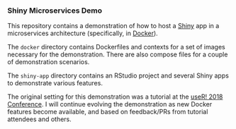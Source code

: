 ### Shiny Microservices Demo

This repository contains a demonstration of how to host a [Shiny](https://shiny.rstudio.com/) app in a microservices architecture (specifically, in
  [Docker](https://www.docker.com/)).

The `docker` directory contains Dockerfiles and contexts for a set of images necessary for the demonstration.  There are also
compose files for a couple of demonstration scenarios.

The `shiny-app` directory contains an RStudio project and several Shiny apps to demonstrate various features.

The original setting for this demonstration was a tutorial at the [useR! 2018 Conference](https://user2018.r-project.org/).  I will continue
evolving the demonstration as new Docker features become available, and based on feedback/PRs from tutorial attendees and others.
